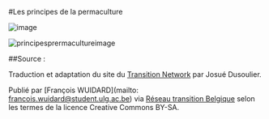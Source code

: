 #Les principes de la permaculture

![image](http://www.reseautransition.be/wp-content/uploads/2013/03/Untitled-drawing-1-300x128.jpg)

![principesprermacultureimage](https://lh5.googleusercontent.com/-SpiOBv6LWPk/VPcueJgvoxI/AAAAAAAAACI/sMPDuVCjsfA/w476-h567-no/principespermaculture.png)

##Source : 

Traduction et adaptation du site du [Transition Network](https://www.transitionnetwork.org/) par Josué Dusoulier.

Publié par [François WUIDARD](mailto: francois.wuidard@student.ulg.ac.be) via [Réseau transition Belgique]( http://www.reseautransition.be/) selon les termes de la licence Creative Commons BY-SA. 
